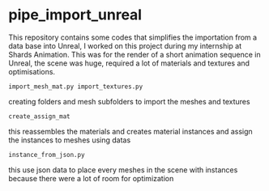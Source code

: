 # pipe_import_unreal
This repository contains some codes that simplifies the importation from a data base into Unreal, I worked on this project during my internship at Shards Animation. This was for the render of a short animation sequence in Unreal, the scene was huge, required a lot of materials and textures and optimisations.

````
import_mesh_mat.py import_textures.py
````
creating folders and mesh subfolders to import the meshes and textures

````
create_assign_mat
````
this reassembles the materials and creates material instances and assign the instances to meshes using datas

````
instance_from_json.py
````
this use json data to place every meshes in the scene with instances because there were a lot of room for optimization
